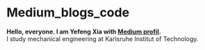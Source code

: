 # Medium_blogs_code
**Hello, everyone. I am Yefeng Xia with [Medium profil](https://yefengxia.medium.com/).**\
I study mechanical engineering at Karlsruhe Institut of Technology.
